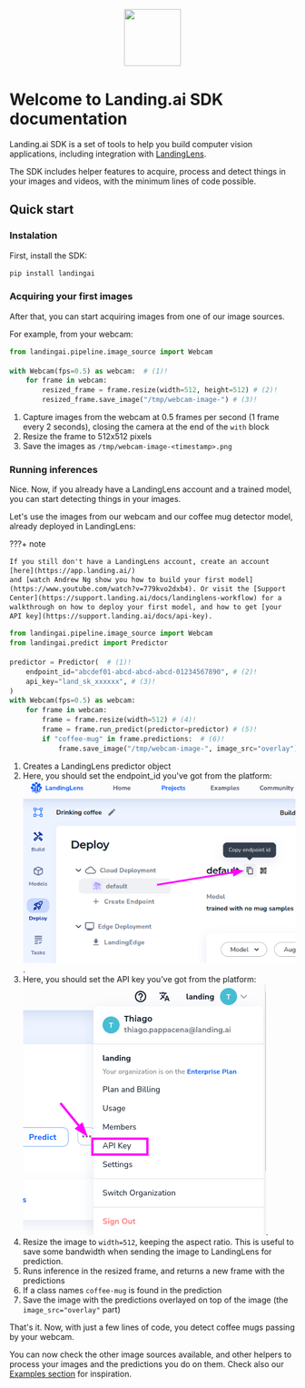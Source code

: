 <p align="center">
  <img width="100" height="100" src="https://github.com/landing-ai/landingai-python/raw/main/assets/avi-logo.png">
</p>

# Welcome to Landing.ai SDK documentation

Landing.ai SDK is a set of tools to help you build computer vision applications, including
integration with [LandingLens](https://app.landing.ai/).

The SDK includes helper features to acquire, process and detect things in your images and videos, with the minimum lines of code possible.

## Quick start


### Instalation
First, install the SDK:

```bash
pip install landingai
```

### Acquiring your first images
After that, you can start acquiring images from one of our image sources.

For example, from your webcam:

```py
from landingai.pipeline.image_source import Webcam

with Webcam(fps=0.5) as webcam:  # (1)!
    for frame in webcam:
        resized_frame = frame.resize(width=512, height=512) # (2)!
        resized_frame.save_image("/tmp/webcam-image-") # (3)!
```

1. Capture images from the webcam at 0.5 frames per second (1 frame every 2 seconds), closing the camera at the end of the `with` block
2. Resize the frame to 512x512 pixels
3. Save the images as `/tmp/webcam-image-<timestamp>.png`


### Running inferences
Nice. Now, if you already have a LandingLens account and a trained model, you
can start detecting things in your images.

Let's use the images from our webcam and our coffee mug detector model, already deployed in LandingLens:

???+ note

    If you still don't have a LandingLens account, create an account [here](https://app.landing.ai/)
    and [watch Andrew Ng show you how to build your first model](https://www.youtube.com/watch?v=779kvo2dxb4). Or visit the [Support Center](https://support.landing.ai/docs/landinglens-workflow) for a walkthrough on how to deploy your first model, and how to get [your API key](https://support.landing.ai/docs/api-key).

```py
from landingai.pipeline.image_source import Webcam
from landingai.predict import Predictor

predictor = Predictor(  # (1)!
    endpoint_id="abcdef01-abcd-abcd-abcd-01234567890", # (2)!
    api_key="land_sk_xxxxxx", # (3)!
)
with Webcam(fps=0.5) as webcam:
    for frame in webcam:
        frame = frame.resize(width=512) # (4)!
        frame = frame.run_predict(predictor=predictor) # (5)!
        if "coffee-mug" in frame.predictions:  # (6)!
            frame.save_image("/tmp/webcam-image-", image_src="overlay") # (7)!
```

1. Creates a LandingLens predictor object
2. Here, you should set the endpoint_id you've got from the platform: <br/>![How to get endpoint ID](images/copy-endpoint-id.png "How to get endpoint ID").
3. Here, you should set the API key you've got from the platform: <br/> ![How to get the API key](images/menu-api-key.png "How to get the API key").
4. Resize the image to `width=512`, keeping the aspect ratio. This is useful to save some bandwidth when sending the image to LandingLens for prediction.
5. Runs inference in the resized frame, and returns a new frame with the predictions
6. If a class names `coffee-mug` is found in the prediction
7. Save the image with the predictions overlayed on top of the image (the `image_src="overlay"` part)

That's it. Now, with just a few lines of code, you detect coffee mugs passing by your webcam.

You can now check the other image sources available, and other helpers to process your images and the predictions you do on them. Check also our [Examples section](examples.md) for inspiration.